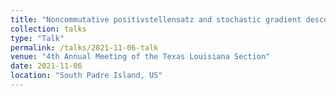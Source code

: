```yaml
---
title: "Noncommutative positivstellensatz and stochastic gradient descent"
collection: talks
type: "Talk"
permalink: /talks/2021-11-06-talk
venue: "4th Annual Meeting of the Texas Louisiana Section"
date: 2021-11-06
location: "South Padre Island, US"
---
```

